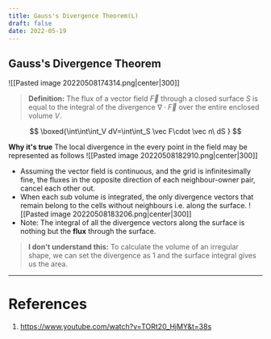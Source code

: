 ```yaml
---
title: Gauss's Divergence Theorem(L)
draft: false
date: 2022-05-19
---
```


## Gauss's Divergence Theorem

![[Pasted image 20220508174314.png|center|300]]

>**Definition:**
>The flux of a vector field $\vec F$ through a closed surface $S$ is equal to the integral of the divergence  $\nabla \cdot \vec F$ over the entire enclosed volume $V$.

$$
\boxed{\int\int\int_V dV=\int\int_S \vec F\cdot \vec  n\ dS }
$$

**Why it's true**
The local divergence in the every point in the field may be represented as follows 
![[Pasted image 20220508182910.png|center|300]]
- Assuming the vector field is continuous, and the grid is infinitesimally fine, the fluxes in the opposite direction of each neighbour-owner pair, cancel each other out. 
- When each sub volume is integrated, the only divergence vectors that remain belong to the cells without neighbours i.e. along the surface.
  ![[Pasted image 20220508183206.png|center|300]]
- Note: The integral of all the divergence vectors along the surface is nothing but the **flux** through the surface.

>**I don't understand this:**
>To calculate the volume of an irregular shape, we can set the divergence as 1 and the surface integral gives us the area.

---

# References

1. https://www.youtube.com/watch?v=TORt20_HjMY&t=38s
